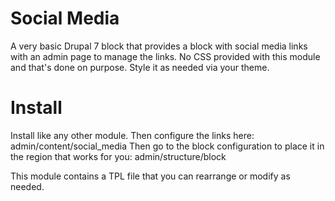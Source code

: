 # Social Media
A very basic Drupal 7 block that provides a block with social media links with an admin page to manage the links. No CSS provided with this module and that's done on purpose. Style it as needed via your theme.

# Install
Install like any other module. 
Then configure the links here: admin/content/social_media
Then go to the block configuration to place it in the region that works for you: admin/structure/block

This module contains a TPL file that you can rearrange or modify as needed. 
